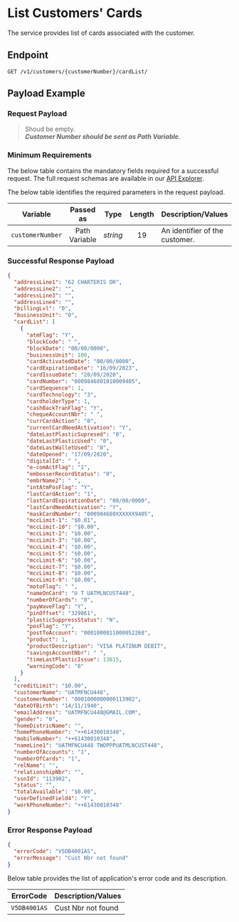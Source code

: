 # List Customers' Cards

 The service provides list of cards associated with the customer.

## Endpoint

`GET /v1/customers/{customerNumber}/cardList/`

## Payload Example

### Request Payload

>Shoud be empty.  
***Customer Number should be sent as Path Variable.***  

### Minimum Requirements

The below table contains the mandatory fields required for a successful request. The full request schemas are available in our [API Explorer](../api/?type=get&path=/v1/customers/{customerNumber}/cardList).

The below table identifies the required parameters in the request payload.

| Variable | Passed as | Type | Length | Description/Values |
| -------- | :-------: | :--: | :------------: | ------------------ |
| `customerNumber` | Path Variable | *string* | 19 | An identifier of the customer. |

### Successful Response Payload

```json
{
  "addressLine1": "62 CHARTERIS DR",
  "addressLine2": "",
  "addressLine3": "",
  "addressLine4": "",
  "billingLvl": "0",
  "businessUnit": "0",
  "cardList": [
    {
      "atmFlag": "Y",
      "blockCode": " ",
      "blockDate": "00/00/0000",
      "businessUnit": 100,
      "cardActivatedDate": "00/00/0000",
      "cardExpirationDate": "16/09/2023",
      "cardIssueDate": "28/09/2020",
      "cardNumber": "0009846801010009405",
      "cardSequence": 1,
      "cardTechnology": "3",
      "cardholderType": 1,
      "cashBackTranFlag": "Y",
      "chequeAccountNbr": " ",
      "currCardAction": "0",
      "currentCardNeedActivation": "Y",
      "dateLastPlasticSupresed": "0",
      "dateLastPlasticUsed": "0",
      "dateLastWalletUsed": "0",
      "dateOpened": "17/09/2020",
      "digitalId": " ",
      "e-comActFlag": "1",
      "embosserRecordStatus": "0",
      "embrName2": " ",
      "intAtmPosFlag": "Y",
      "lastCardAction": "1",
      "lastCardExpirationDate": "00/00/0000",
      "lastCardNeedActivation": "Y",
      "maskCardNumber": "000984680XXXXXX9405",
      "mccLimit-1": "$0.01",
      "mccLimit-10": "$0.00",
      "mccLimit-2": "$0.00",
      "mccLimit-3": "$0.00",
      "mccLimit-4": "$0.00",
      "mccLimit-5": "$0.00",
      "mccLimit-6": "$0.00",
      "mccLimit-7": "$0.00",
      "mccLimit-8": "$0.00",
      "mccLimit-9": "$0.00",
      "motoFlag": " ",
      "nameOnCard": "U T UATMLNCUST448",
      "numberOfCards": "0",
      "payWaveFlag": "Y",
      "pinOffset": "329861",
      "plasticSuppressStatus": "N",
      "posFlag": "Y",
      "postToAccount": "0001000011000052268",
      "product": 1,
      "productDescription": "VISA PLATINUM DEBIT",
      "savingsAccountNbr": " ",
      "timeLastPlasticIssue": 13815,
      "warningCode": "0"
    }
  ],
  "creditLimit": "$0.00",
  "customerName": "UATMFNCU448",
  "customerNumber": "0001000000000113902",
  "dateOfBirth": "14/11/1940",
  "emailAddress": "UATMFNCU448@GMAIL.COM",
  "gender": "0",
  "homeDistricName": "",
  "homePhoneNumber": "++61430010348",
  "mobileNumber": "++61430010348",
  "nameLine1": "UATMFNCU448 TWOPPPUATMLNCUST448",
  "numberOfAccounts": "1",
  "numberOfCards": "1",
  "relName": "",
  "relationshipNbr": "",
  "ssnId": "113902",
  "status": "",
  "totalAvailable": "$0.00",
  "userDefinedField4": "Y",
  "workPhoneNumber": "++61430010348"
}
```

### Error Response Payload

```json
{
  "errorCode": "V5DB4001AS",
  "errorMessage": "Cust Nbr not found"  
}
```

Below table provides the list of application's error code and its description.

| ErrorCode |  Description/Values |
| --------  | ------------------ |
| `V5DB4001AS` |Cust Nbr not found|
